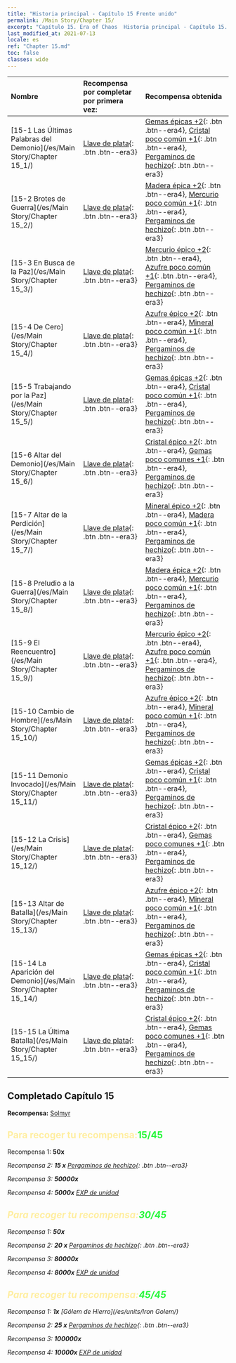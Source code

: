 ```yaml
---
title: "Historia principal - Capítulo 15 Frente unido"
permalink: /Main Story/Chapter 15/
excerpt: "Capítulo 15. Era of Chaos  Historia principal - Capítulo 15. Frente unido"
last_modified_at: 2021-07-13
locale: es
ref: "Chapter 15.md"
toc: false
classes: wide
---
```


  | Nombre |  Recompensa por completar por primera vez: | Recompensa obtenida |
  |:------------|:------------|:------------| 
  | [15-1 Las Últimas Palabras del Demonio](/es/Main Story/Chapter 15_1/) | [Llave de plata](/ItemsES/con_693/){: .btn .btn--era3} | [Gemas épicas +2](/ItemsES/mat_51/){: .btn .btn--era4}, [Cristal poco común +1](/ItemsES/mat_45/){: .btn .btn--era4}, [Pergaminos de hechizo](/ItemsES/con_694/){: .btn .btn--era3} |
  | [15-2 Brotes de Guerra](/es/Main Story/Chapter 15_2/) | [Llave de plata](/ItemsES/con_693/){: .btn .btn--era3} | [Madera épica +2](/ItemsES/mat_48/){: .btn .btn--era4}, [Mercurio poco común +1](/ItemsES/mat_42/){: .btn .btn--era4}, [Pergaminos de hechizo](/ItemsES/con_694/){: .btn .btn--era3} |
  | [15-3 En Busca de la Paz](/es/Main Story/Chapter 15_3/) | [Llave de plata](/ItemsES/con_693/){: .btn .btn--era3} | [Mercurio épico +2](/ItemsES/mat_49/){: .btn .btn--era4}, [Azufre poco común +1](/ItemsES/mat_43/){: .btn .btn--era4}, [Pergaminos de hechizo](/ItemsES/con_694/){: .btn .btn--era3} |
  | [15-4 De Cero](/es/Main Story/Chapter 15_4/) | [Llave de plata](/ItemsES/con_693/){: .btn .btn--era3} | [Azufre épico +2](/ItemsES/mat_50/){: .btn .btn--era4}, [Mineral poco común +1](/ItemsES/mat_40/){: .btn .btn--era4}, [Pergaminos de hechizo](/ItemsES/con_694/){: .btn .btn--era3} |
  | [15-5 Trabajando por la Paz](/es/Main Story/Chapter 15_5/) | [Llave de plata](/ItemsES/con_693/){: .btn .btn--era3} | [Gemas épicas +2](/ItemsES/mat_51/){: .btn .btn--era4}, [Cristal poco común +1](/ItemsES/mat_45/){: .btn .btn--era4}, [Pergaminos de hechizo](/ItemsES/con_694/){: .btn .btn--era3} |
  | [15-6 Altar del Demonio](/es/Main Story/Chapter 15_6/) | [Llave de plata](/ItemsES/con_693/){: .btn .btn--era3} | [Cristal épico +2](/ItemsES/mat_52/){: .btn .btn--era4}, [Gemas poco comunes +1](/ItemsES/mat_44/){: .btn .btn--era4}, [Pergaminos de hechizo](/ItemsES/con_694/){: .btn .btn--era3} |
  | [15-7 Altar de la Perdición](/es/Main Story/Chapter 15_7/) | [Llave de plata](/ItemsES/con_693/){: .btn .btn--era3} | [Mineral épico +2](/ItemsES/mat_47/){: .btn .btn--era4}, [Madera poco común +1](/ItemsES/mat_41/){: .btn .btn--era4}, [Pergaminos de hechizo](/ItemsES/con_694/){: .btn .btn--era3} |
  | [15-8 Preludio a la Guerra](/es/Main Story/Chapter 15_8/) | [Llave de plata](/ItemsES/con_693/){: .btn .btn--era3} | [Madera épica +2](/ItemsES/mat_48/){: .btn .btn--era4}, [Mercurio poco común +1](/ItemsES/mat_42/){: .btn .btn--era4}, [Pergaminos de hechizo](/ItemsES/con_694/){: .btn .btn--era3} |
  | [15-9 El Reencuentro](/es/Main Story/Chapter 15_9/) | [Llave de plata](/ItemsES/con_693/){: .btn .btn--era3} | [Mercurio épico +2](/ItemsES/mat_49/){: .btn .btn--era4}, [Azufre poco común +1](/ItemsES/mat_43/){: .btn .btn--era4}, [Pergaminos de hechizo](/ItemsES/con_694/){: .btn .btn--era3} |
  | [15-10 Cambio de Hombre](/es/Main Story/Chapter 15_10/) | [Llave de plata](/ItemsES/con_693/){: .btn .btn--era3} | [Azufre épico +2](/ItemsES/mat_50/){: .btn .btn--era4}, [Mineral poco común +1](/ItemsES/mat_40/){: .btn .btn--era4}, [Pergaminos de hechizo](/ItemsES/con_694/){: .btn .btn--era3} |
  | [15-11 Demonio Invocado](/es/Main Story/Chapter 15_11/) | [Llave de plata](/ItemsES/con_693/){: .btn .btn--era3} | [Gemas épicas +2](/ItemsES/mat_51/){: .btn .btn--era4}, [Cristal poco común +1](/ItemsES/mat_45/){: .btn .btn--era4}, [Pergaminos de hechizo](/ItemsES/con_694/){: .btn .btn--era3} |
  | [15-12 La Crisis](/es/Main Story/Chapter 15_12/) | [Llave de plata](/ItemsES/con_693/){: .btn .btn--era3} | [Cristal épico +2](/ItemsES/mat_52/){: .btn .btn--era4}, [Gemas poco comunes +1](/ItemsES/mat_44/){: .btn .btn--era4}, [Pergaminos de hechizo](/ItemsES/con_694/){: .btn .btn--era3} |
  | [15-13 Altar de Batalla](/es/Main Story/Chapter 15_13/) | [Llave de plata](/ItemsES/con_693/){: .btn .btn--era3} | [Azufre épico +2](/ItemsES/mat_50/){: .btn .btn--era4}, [Mineral poco común +1](/ItemsES/mat_40/){: .btn .btn--era4}, [Pergaminos de hechizo](/ItemsES/con_694/){: .btn .btn--era3} |
  | [15-14 La Aparición del Demonio](/es/Main Story/Chapter 15_14/) | [Llave de plata](/ItemsES/con_693/){: .btn .btn--era3} | [Gemas épicas +2](/ItemsES/mat_51/){: .btn .btn--era4}, [Cristal poco común +1](/ItemsES/mat_45/){: .btn .btn--era4}, [Pergaminos de hechizo](/ItemsES/con_694/){: .btn .btn--era3} |
  | [15-15 La Última Batalla](/es/Main Story/Chapter 15_15/) | [Llave de plata](/ItemsES/con_693/){: .btn .btn--era3} | [Cristal épico +2](/ItemsES/mat_52/){: .btn .btn--era4}, [Gemas poco comunes +1](/ItemsES/mat_44/){: .btn .btn--era4}, [Pergaminos de hechizo](/ItemsES/con_694/){: .btn .btn--era3} |


## Completado Capítulo 15

 **Recompensa:** [Solmyr](/es/heroes/Solmyr/)



## <span style="color: #ffeea0">Para recoger tu recompensa:</span><span style="color: #27f73a">15/45</span>

 Recompensa 1:  **50x** <i class="fas fa-gem"/>

 Recompensa 2: **15 x** [Pergaminos de hechizo](/ItemsES/con_694/){: .btn .btn--era3}

 Recompensa 3:  **50000x** <i class="fas fa-coins"/>

 Recompensa 4:  **5000x** [EXP de unidad](/ItemsES/con_902/)



## <span style="color: #ffeea0">Para recoger tu recompensa:</span><span style="color: #27f73a">30/45</span>

 Recompensa 1:  **50x** <i class="fas fa-gem"/>

 Recompensa 2: **20 x** [Pergaminos de hechizo](/ItemsES/con_694/){: .btn .btn--era3}

 Recompensa 3:  **80000x** <i class="fas fa-coins"/>

 Recompensa 4:  **8000x** [EXP de unidad](/ItemsES/con_902/)



## <span style="color: #ffeea0">Para recoger tu recompensa:</span><span style="color: #27f73a">45/45</span>

 Recompensa 1:  **1x** [Gólem de Hierro](/es/units/Iron Golem/)

 Recompensa 2: **25 x** [Pergaminos de hechizo](/ItemsES/con_694/){: .btn .btn--era3}

 Recompensa 3:  **100000x** <i class="fas fa-coins"/>

 Recompensa 4:  **10000x** [EXP de unidad](/ItemsES/con_902/)

